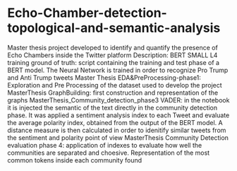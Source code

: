 # Echo-Chamber-detection-topological-and-semantic-analysis
Master thesis project developed to identify and quantify the presence of Echo Chambers inside the Twitter platform
Description:
BERT SMALL L4 training ground of truth: script containing the training and test phase of a BERT model. The Neural Network is trained in order to recognize Pro Trump and Anti Trump tweets
Master Thesis EDA&PreProcessing-phase1: Exploration and Pre Processing of the dataset used to develop the project
MasterThesis GraphBuilding: first construction and representation of the graphs
MasterThesis_Community_detection_phase3 VADER: in the notebook it is injected the semantic of the text directly in the community detection phase.  It was applied a sentiment analysis index to each Tweet and evaluate the average polarity index, obtained from the output of the BERT model. A distance measure is then calculated in order to idenitify similar tweets from the sentiment and polarity point of view
MasterThesis Community Detection evaluation phase 4: application of indexes to evaluate how well the communities are separated and choesive. Representation of the most common tokens inside each community found
